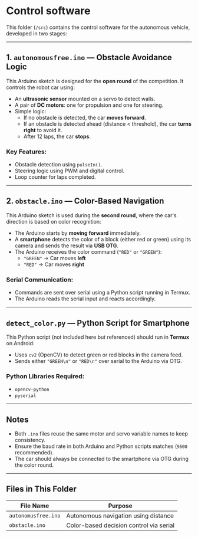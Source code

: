 Control software
====
This folder (`/src`) contains the control software for the autonomous vehicle, developed in two stages:

---

## 1. `autonomousfree.ino` — Obstacle Avoidance Logic

This Arduino sketch is designed for the **open round** of the competition. It controls the robot car using:

- An **ultrasonic sensor** mounted on a servo to detect walls.
- A pair of **DC motors**: one for propulsion and one for steering.
- Simple logic:
  - If no obstacle is detected, the car **moves forward**.
  - If an obstacle is detected ahead (distance < threshold), the car **turns right** to avoid it.
  - After 12 laps, the car **stops**.

### Key Features:
- Obstacle detection using `pulseIn()`.
- Steering logic using PWM and digital control.
- Loop counter for laps completed.

---

## 2. `obstacle.ino` — Color-Based Navigation

This Arduino sketch is used during the **second round**, where the car's direction is based on color recognition:

- The Arduino starts by **moving forward** immediately.
- A **smartphone** detects the color of a block (either red or green) using its camera and sends the result via **USB OTG**.
- The Arduino receives the color command (`"RED"` or `"GREEN"`):
  - `"GREEN"` → Car moves **left**
  - `"RED"` → Car moves **right**

### Serial Communication:
- Commands are sent over serial using a Python script running in Termux.
- The Arduino reads the serial input and reacts accordingly.

---

## `detect_color.py` — Python Script for Smartphone

This Python script (not included here but referenced) should run in **Termux** on Android:

- Uses `cv2` (OpenCV) to detect green or red blocks in the camera feed.
- Sends either `"GREEN\n"` or `"RED\n"` over serial to the Arduino via OTG.

### Python Libraries Required:
- `opencv-python`
- `pyserial`

---

## Notes

- Both `.ino` files reuse the same motor and servo variable names to keep consistency.
- Ensure the baud rate in both Arduino and Python scripts matches (`9600` recommended).
- The car should always be connected to the smartphone via OTG during the color round.

---

## Files in This Folder

| File Name         | Purpose                                 |
|-------------------|------------------------------------------|
| `autonomusfree.ino`  | Autonomous navigation using distance     |
| `obstacle.ino` | Color-based decision control via serial  |
